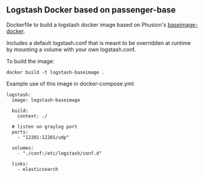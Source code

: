 ## Logstash Docker based on passenger-base

Dockerfile to build a logstash docker image based on Phusion's [baseimage-docker](http://phusion.github.io/baseimage-docker/).

Includes a default logstash.conf that is meant to be overridden at runtime by mounting a volume with your own logstash.conf.


To build the image:

```
docker build -t logstash-baseimage .
```
 
 
 
 
 
Example use of this image in docker-compose.yml:

```
logstash:
  image: logstash-baseimage
  
  build:
    context: ./
 
  # listen on graylog port   
  ports:
    - "12201:12201/udp"
    
  volumes:
    - "./conf:/etc/logstash/conf.d"

  links:
    - elasticsearch
```
